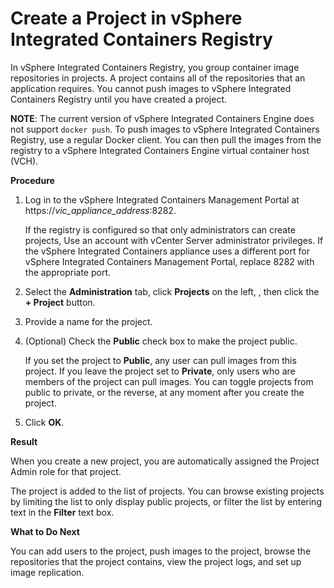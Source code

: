 # Create a Project in vSphere Integrated Containers Registry #

In vSphere Integrated Containers Registry, you group container image repositories in projects. A project contains all of the repositories that an application requires. You cannot push images to vSphere Integrated Containers Registry until you have created a project. 

**NOTE**: The current version of vSphere Integrated Containers Engine does not support `docker push`. To push images to vSphere Integrated Containers Registry, use a regular Docker client. You can then pull the images from the registry to a vSphere Integrated Containers Engine virtual container host (VCH).

**Procedure**

1. Log in to the vSphere Integrated Containers Management Portal at https://<i>vic_appliance_address</i>:8282.

   If the registry is configured so that only administrators can create projects,  Use an account with vCenter Server administrator privileges. If the vSphere Integrated Containers appliance uses a different port for vSphere Integrated Containers Management Portal, replace 8282 with the appropriate port.
2. Select the **Administration** tab, click **Projects** on the left, , then click the **+ Project** button.
3. Provide a name for the project.
4. (Optional) Check the **Public** check box to make the project public.

   If you set the project to **Public**, any user can pull images from this project. If you leave the project set to **Private**, only users who are members of the project can pull images. You can toggle projects from public to private, or the reverse, at any moment after you create the project.
5. Click **OK**.

**Result**

When you create a new project, you are automatically assigned the Project Admin role for that project.

The project is added to the list of projects. You can browse existing projects by limiting the list to only display public projects, or filter the list by entering text in the **Filter** text box.

**What to Do Next**

You can add users to the project, push images to the project, browse the repositories that the project contains, view the project logs, and set up image replication. 